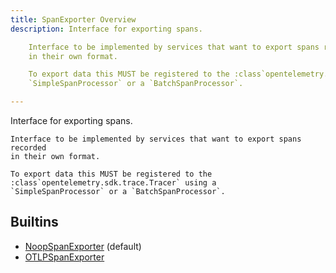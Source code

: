 ```yaml
---
title: SpanExporter Overview
description: Interface for exporting spans.

    Interface to be implemented by services that want to export spans recorded
    in their own format.

    To export data this MUST be registered to the :class`opentelemetry.sdk.trace.Tracer` using a
    `SimpleSpanProcessor` or a `BatchSpanProcessor`.

---
```

Interface for exporting spans.

    Interface to be implemented by services that want to export spans recorded
    in their own format.

    To export data this MUST be registered to the :class`opentelemetry.sdk.trace.Tracer` using a
    `SimpleSpanProcessor` or a `BatchSpanProcessor`.

## Builtins
* [NoopSpanExporter](/docs/components/spanexporter/noopspanexporter/) (default)
* [OTLPSpanExporter](/docs/components/spanexporter/otlpspanexporter/)